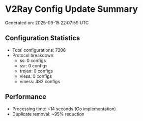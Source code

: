 # V2Ray Config Update Summary
Generated on: 2025-09-15 22:07:59 UTC

## Configuration Statistics
- Total configurations: 7208
- Protocol breakdown:
  - ss: 0 configs
  - ssr: 0 configs
  - trojan: 0 configs
  - vless: 0 configs
  - vmess: 482 configs

## Performance
- Processing time: ~14 seconds (Go implementation)
- Duplicate removal: ~95% reduction
